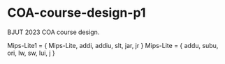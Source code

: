 # COA-course-design-p1

BJUT 2023 COA course design.

Mips-Lite1 = { Mips-Lite, addi, addiu, slt, jar, jr }
Mips-Lite = { addu, subu, ori, lw, sw, lui, j }


